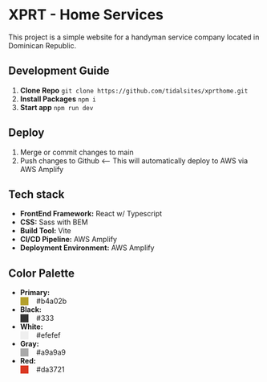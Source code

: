 # XPRT - Home Services

This project is a simple website for a handyman service company located in Dominican Republic.

## Development Guide

1. **Clone Repo** `git clone https://github.com/tidalsites/xprthome.git`
2. **Install Packages** `npm i`
3. **Start app** `npm run dev`

## Deploy

1. Merge or commit changes to main
2. Push changes to Github <-- This will automatically deploy to AWS via AWS Amplify

## Tech stack

- **FrontEnd Framework:** React w/ Typescript
- **CSS:** Sass with BEM
- **Build Tool:** Vite
- **CI/CD Pipeline:** AWS Amplify
- **Deployment Environment:** AWS Amplify

## Color Palette

- **Primary:** <div style="display: flex; align-items: center; gap: 1rem"><span  style="width: 1rem; height: 1rem; background-color: #b4a02b"></span><span>#b4a02b</span></div>
- **Black:** <div style="display: flex; align-items: center; gap: 1rem"><span  style="width: 1rem; height: 1rem; background-color: #333"></span><span>#333</span></div>
- **White:** <div style="display: flex; align-items: center; gap: 1rem"><span  style="width: 1rem; height: 1rem; background-color: #efefef"></span><span>#efefef</span></div>
- **Gray:** <div style="display: flex; align-items: center; gap: 1rem"><span  style="width: 1rem; height: 1rem; background-color: #a9a9a9"></span><span>#a9a9a9</span></div>
- **Red:** <div style="display: flex; align-items: center; gap: 1rem"><span  style="width: 1rem; height: 1rem; background-color: #da3721"></span><span>#da3721</span></div>
